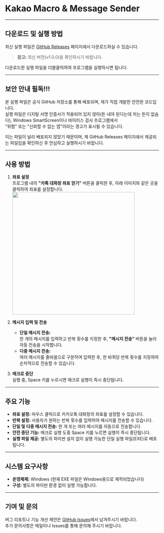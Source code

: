 # Kakao Macro & Message Sender

---

## 다운로드 및 실행 방법

최신 실행 파일은 [GitHub Releases](https://github.com/hyuckjoon9/kakaoTalk_Macro/releases) 페이지에서 다운로드하실 수 있습니다.  
> **참고:** 최신 버전(v1.0.0)을 확인하시기 바랍니다.

다운로드한 실행 파일을 더블클릭하여 프로그램을 실행하시면 됩니다.

---

## 보안 안내 필독!!!

본 실행 파일은 공식 GitHub 저장소를 통해 배포되며, 제가 직접 개발한 안전한 코드입니다.  
실행 파일은 디지털 서명 인증서가 적용되어 있지 않아(돈 내야 된다는데 저는 돈이 없슴다), Windows SmartScreen이나 바이러스 검사 프로그램에서  
"위험" 또는 "신뢰할 수 없는 앱"이라는 경고가 표시될 수 있습니다.  

이는 파일이 널리 배포되지 않았기 때문이며, 제 GitHub Releases 페이지에서 제공되는 파일임을 확인하신 후 안심하고 실행하시기 바랍니다.

---

## 사용 방법

1. **좌표 설정**  
   프로그램 내의 **"카톡 대화창 좌표 얻기"** 버튼을 클릭한 후, 아래 이미지와 같은 곳을 클릭하여 좌표를 설정합니다.  
   <img src="https://github.com/user-attachments/assets/ec305a16-dd7a-4c0f-a606-499e0afbfceb" width="400"/><br>

2. **메시지 입력 및 전송**  
   - **단일 메시지 전송:**  
     한 개의 메시지를 입력하고 반복 횟수를 지정한 후, **"메시지 전송"** 버튼을 눌러 자동 전송을 시작합니다.
   - **다중 메시지 전송:**  
     여러 메시지를 줄바꿈으로 구분하여 입력한 후, 한 바퀴당 반복 횟수를 지정하여 순차적으로 전송할 수 있습니다.

3. **매크로 중단**  
   실행 중, Space 키를 누르시면 매크로 실행이 즉시 중단됩니다.

---

## 주요 기능

- **좌표 설정:** 마우스 클릭으로 카카오톡 대화창의 좌표를 설정할 수 있습니다.
- **반복 설정:** 사용자가 원하는 반복 횟수를 입력하여 메시지를 전송할 수 있습니다.
- **단일 및 다중 메시지 전송:** 한 개 또는 여러 메시지를 자동으로 전송합니다.
- **안전 중단 기능:** 매크로 실행 도중 Space 키를 누르면 실행이 즉시 중단됩니다.
- **실행 파일 제공:** 별도의 파이썬 설치 없이 실행 가능한 단일 실행 파일(EXE)로 배포됩니다.

---

## 시스템 요구사항

- **운영체제:** Windows (현재 EXE 파일은 Windows용으로 제작되었습니다)
- **구성:** 별도의 파이썬 환경 없이 실행 가능합니다.

---

## 기여 및 문의

버그 리포트나 기능 개선 제안은 [GitHub Issues](https://github.com/hyuckjoon9/kakaoTalk_Macro/issues)에서 남겨주시기 바랍니다.  
추가 문의사항은 메일이나 Issues를 통해 문의해 주시기 바랍니다.
